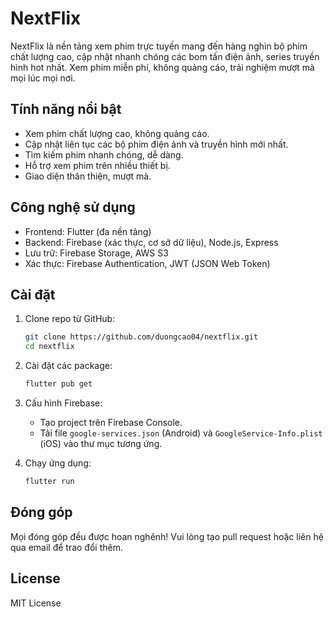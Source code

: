 # NextFlix

NextFlix là nền tảng xem phim trực tuyến mang đến hàng nghìn bộ phim chất lượng cao, cập nhật nhanh chóng các bom tấn điện ảnh, series truyền hình hot nhất. Xem phim miễn phí, không quảng cáo, trải nghiệm mượt mà mọi lúc mọi nơi.

## Tính năng nổi bật

* Xem phim chất lượng cao, không quảng cáo.
* Cập nhật liên tục các bộ phim điện ảnh và truyền hình mới nhất.
* Tìm kiếm phim nhanh chóng, dễ dàng.
* Hỗ trợ xem phim trên nhiều thiết bị.
* Giao diện thân thiện, mượt mà.

## Công nghệ sử dụng

* Frontend: Flutter (đa nền tảng)
* Backend: Firebase (xác thực, cơ sở dữ liệu), Node.js, Express
* Lưu trữ: Firebase Storage, AWS S3
* Xác thực: Firebase Authentication, JWT (JSON Web Token)

## Cài đặt

1. Clone repo từ GitHub:

   ```bash
   git clone https://github.com/duongcao04/nextflix.git
   cd nextflix
   ```
2. Cài đặt các package:

   ```bash
   flutter pub get
   ```
3. Cấu hình Firebase:

   * Tạo project trên Firebase Console.
   * Tải file `google-services.json` (Android) và `GoogleService-Info.plist` (iOS) vào thư mục tương ứng.
4. Chạy ứng dụng:

   ```bash
   flutter run
   ```

## Đóng góp

Mọi đóng góp đều được hoan nghênh! Vui lòng tạo pull request hoặc liên hệ qua email để trao đổi thêm.

## License

MIT License
